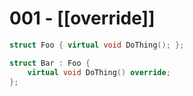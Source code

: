 # 001 - [[override]]

```c++
struct Foo { virtual void DoThing(); };

struct Bar : Foo {
	virtual void DoThing() override;
}; 
```